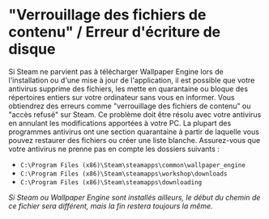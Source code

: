 # "Verrouillage des fichiers de contenu" / Erreur d'écriture de disque

Si Steam ne parvient pas à télécharger Wallpaper Engine lors de l'installation ou d'une mise à jour de l'application, il est possible que votre antivirus supprime des fichiers, les mette en quarantaine ou bloque des répertoires entiers sur votre ordinateur sans vous en informer. Vous obtiendrez des erreurs comme "verrouillage des fichiers de contenu" ou "accès refusé" sur Steam. Ce problème doit être résolu avec votre antivirus en annulant les modifications apportées à votre PC. La plupart des programmes antivirus ont une section quarantaine à partir de laquelle vous pouvez restaurer des fichiers ou créer une liste blanche. Assurez-vous que votre antivirus ne prenne pas en compte les dossiers suivants :

* `C:\Program Files (x86)\Steam\steamapps\common\wallpaper_engine`
* `C:\Program Files (x86)\Steam\steamapps\workshop\downloads`
* `C:\Program Files (x86)\Steam\steamapps\downloading`

*Si Steam ou Wallpaper Engine sont installés ailleurs, le début du chemin de ce fichier sera différent, mais la fin restera toujours la même.*
